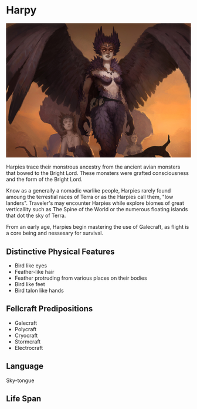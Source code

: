# Harpy

![NotMyImage](./Harpy.jpg)

Harpies trace their monstrous ancestry from the ancient avian monsters that bowed to the Bright Lord. These monsters were grafted consciousness and the form of the Bright Lord.

Know as a generally a nomadic warlike people, Harpies rarely found amoung the terrestial races of Terra or as the Harpies call them, "low landers". Traveler's may encounter Harpies while explore biomes of great verticallity such as The Spine of the World or the numerous floating islands that dot the sky of Terra.

From an early age, Harpies begin mastering the use of Galecraft, as flight is a core being and nessesary for survival.

## Distinctive Physical Features

- Bird like eyes
- Feather-like hair
- Feather protruding from various places on their bodies
- Bird like feet
- Bird talon like hands

## Fellcraft Predipositions

- Galecraft
- Polycraft
- Cryocraft
- Stormcraft
- Electrocraft

## Language

Sky-tongue

## Life Span

